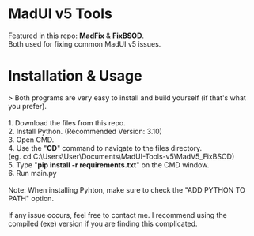 # MadUI v5 Tools

Featured in this repo: <b>MadFix</b> & <b>FixBSOD</b>.<br>
Both used for fixing common MadUI v5 issues.<br>
<h1>Installation & Usage</h1>
> Both programs are very easy to install and build yourself (if that's what you prefer).<br><br>
1. Download the files from this repo.<br>
2. Install Python. (Recommended Version: 3.10)<br>
3. Open CMD.<br>
4. Use the "<b>CD</b>" command to navigate to the files directory.<br>(eg. cd C:\Users\User\Documents\MadUI-Tools-v5\MadV5_FixBSOD)<br>
5. Type "<b>pip install -r requirements.txt</b>" on the CMD window.<br>
6. Run main.py<br><br>
Note: When installing Pyhton, make sure to check the "ADD PYTHON TO PATH" option.<br><br>
If any issue occurs, feel free to contact me. I recommend using the compiled (exe) version if you are finding this complicated.

